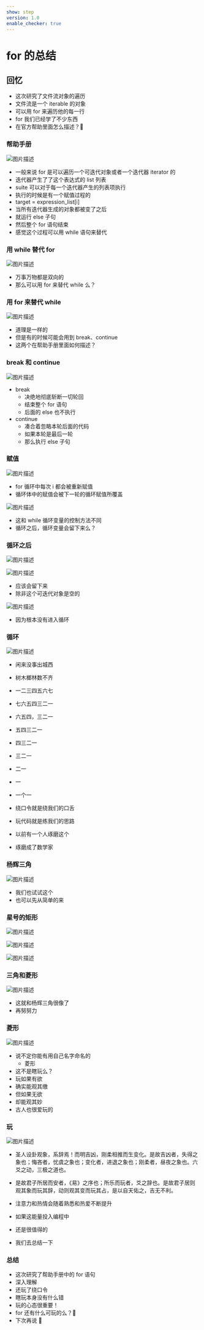 ```yaml
---
show: step
version: 1.0
enable_checker: true
---
```


# for 的总结

## 回忆

- 这次研究了文件流对象的遍历
- 文件流是一个 iterable 的对象
- 可以用 for 来遍历他的每一行
- for 我们已经学了不少东西
- 在官方帮助里面怎么描述？🤔

### 帮助手册

![图片描述](https://doc.shiyanlou.com/courses/uid1190679-20211031-1635688113652)

- 一般来说 for 是可以遍历一个可迭代对象或者一个迭代器 iterator 的
- 迭代器产生了了这个表达式的 list 列表
- suite 可以对于每一个迭代器产生的列表项执行
- 执行的时候是有一个赋值过程的
- target = expression_list[i]
- 当所有迭代器生成的对象都被变了之后
- 就运行 else 子句
- 然后整个 for 语句结束
- 感觉这个过程可以用 while 语句来替代

### 用 while 替代 for

![图片描述](https://doc.shiyanlou.com/courses/uid1190679-20211031-1635688716607)

- 万事万物都是双向的
- 那么可以用 for 来替代 while 么？

### 用 for 来替代 while

![图片描述](https://doc.shiyanlou.com/courses/uid1190679-20211031-1635689002146)

- 道理是一样的
- 但是有的时候可能会用到 break、continue
- 这两个在帮助手册里面如何描述？

### break 和 continue

![图片描述](https://doc.shiyanlou.com/courses/uid1190679-20211031-1635689108322)

- break
  - 决绝地彻底斩断一切轮回
  - 结束整个 for 语句
  - 后面的 else 也不执行
- continue
  - 凑合着忽略本轮后面的代码
  - 如果本轮是最后一轮
  - 那么执行 else 子句

### 赋值

![图片描述](https://doc.shiyanlou.com/courses/uid1190679-20211031-1635689464642)

- for 循环中每次 i 都会被重新赋值
- 循环体中的赋值会被下一轮的循环赋值所覆盖

![图片描述](https://doc.shiyanlou.com/courses/uid1190679-20211031-1635689441288)

- 这和 while 循环变量的控制方法不同
- 循环之后，循环变量会留下来么？

### 循环之后

![图片描述](https://doc.shiyanlou.com/courses/uid1190679-20211031-1635689736374)

![图片描述](https://doc.shiyanlou.com/courses/uid1190679-20211031-1635689744882)

- 应该会留下来
- 除非这个可迭代对象是空的

![图片描述](https://doc.shiyanlou.com/courses/uid1190679-20211031-1635689802185)

- 因为根本没有进入循环

### 循环

![图片描述](https://doc.shiyanlou.com/courses/uid1190679-20220508-1651982201790)

- 闲来没事出城西
- 树木榔林数不齐
- 一二三四五六七
- 七六五四三二一
- 六五四，三二一
- 五四三二一
- 四三二一
- 三二一
- 二一
- 一
- 一个一

- 绕口令就是绕我们的口舌
- 玩代码就是练我们的思路
- 以前有一个人琢磨这个
- 琢磨成了数学家


### 杨辉三角

![图片描述](https://doc.shiyanlou.com/courses/uid1190679-20220508-1651996687761)

- 我们也试试这个
- 也可以先从简单的来

### 星号的矩形

![图片描述](https://doc.shiyanlou.com/courses/uid1190679-20220508-1651996582655)

![图片描述](https://doc.shiyanlou.com/courses/uid1190679-20220508-1651996592010)

![图片描述](https://doc.shiyanlou.com/courses/uid1190679-20220508-1651996600675)

### 三角和菱形

![图片描述](https://doc.shiyanlou.com/courses/uid1190679-20220508-1651996785188)

- 这就和杨辉三角很像了
- 再努努力

### 菱形

![图片描述](https://doc.shiyanlou.com/courses/uid1190679-20220508-1651996795548)

- 说不定你能有用自己名字命名的
	- 菱形
- 这不是瞎玩么？
- 玩如果有欲
- 确实能观其缴
- 但如果无欲
- 却能观其妙
- 古人也很爱玩的

### 玩

![图片描述](https://doc.shiyanlou.com/courses/uid1190679-20220508-1651997691868)

- 圣人设卦观象，系辞焉！而明吉凶，刚柔相推而生变化。是故吉凶者，失得之象也；悔吝者，忧虞之象也；变化者，进退之象也；刚柔者，昼夜之象也。六爻之动，三极之道也。

- 是故君子所居而安者，《易》之序也；所乐而玩者，爻之辞也。是故君子居则观其象而玩其辞，动则观其变而玩其占，是以自天佑之，吉无不利。

- 注意力和热情会随着熟悉和热爱不断提升
- 如果这能量投入编程中
- 还是很值得的
- 我们去总结一下

### 总结

- 这次研究了帮助手册中的 for 语句
- 深入理解
- 还玩了绕口令
- 瞎玩本身没有什么错
- 玩的心态很重要！
- for 还有什么可玩的么？🤔
- 下次再说 👋
